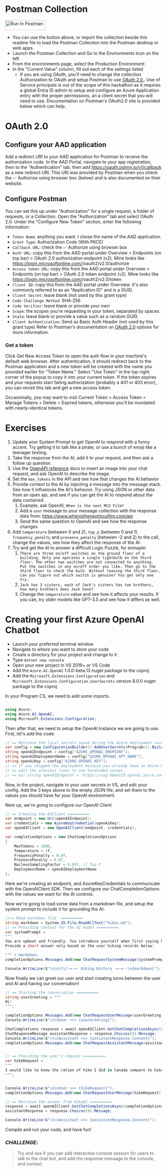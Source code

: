 # Postman Collection
[<img src="https://run.pstmn.io/button.svg" alt="Run In Postman" style="width: 128px; height: 32px;">](https://app.getpostman.com/run-collection/11076036-7b7c5b8d-22fa-491c-832c-8f54fbf8324f?action=collection%2Ffork&source=rip_markdown&collection-url=entityId%3D11076036-7b7c5b8d-22fa-491c-832c-8f54fbf8324f%26entityType%3Dcollection%26workspaceId%3Db12abc2b-9c33-4641-a917-76fb9b2b3705)

* You can use the button above, or import the collection beside this readme file to load the Postman Collection into the Postman desktop or web apps.
* Launch the Postman Collection and Go to the Environments Icon on the left
* From the environments page, select the Production Environment
* In the "Current Value" column, fill out each of the settings listed
  * If you are using OAuth, you'll need to change the collection Authorization to OAuth and setup Postman to use [OAuth 2.0.](#oauth-20). Use of Service principals is out of the scope of this hackathon as it requires a global Entra ID admin to setup and configure an Azure Application entry with the proper permissions, an a client secret that you will need to use. Documentation on Postman's OAuth2.0 site is provided below which can help.



# OAuth 2.0

## Configure your AAD application
Add a redirect URI to your AAD application for Postman to receive the authorization code. In the AAD Portal, navigate to your app registration, then to the "Authentication" tab, then add https://oauth.pstmn.io/v1/callback as a new redirect URI. This URI was provided by Postman when you check the ✅ Authorize using browser box (below) and is also documented on their website.

## Configure Postman
You can set this up under "Authorization" for a single request, a folder of requests, or a Collection. Open the "Authorization" tab and select OAuth 2.0. Under the "Configure New Token" section, enter the following information:

* `Token Name`: anything you want. I chose the name of the AAD application.
* `Grant Type`: Authorization Code (With PKCE)
* `Callback URL`: check the ✅ Authorize using browser box
* `Auth URL`: copy this from the AAD portal under Overview > Endpoints (on top bar) > OAuth 2.0 authorization endpoint (v2). Mine looks like https://login.microsoftonline.com/<tenant>/oauth2/v2.0/authorize
* `Access token URL`: copy this from the AAD portal under Overview > Endpoints (on top bar) > OAuth 2.0 token endpoint (v2). Mine looks like https://login.microsoftonline.com/<tenant>/oauth2/v2.0/token
* `Client ID`: copy this from the AAD portal under Overview. It's also commonly referred to as an "Application ID" and is a GUID.
* `Client Secret`: leave blank (not used by this grant type)
* `Code Challenge Method`: SHA-256
* `Code Verifier`: leave blank or provide your own
* `Scope`: the scopes you're requesting in your token, separated by spaces
* `State`: leave blank or provide a value such as a random GUID.
* `Client Authentication`: Send as Basic Auth Header (not used by this grant type)
Refer to Postman's documentation on [OAuth 2.0](https://learning.postman.com/docs/sending-requests/authorization/#requesting-an-oauth-20-token) options for more information.

### Get a token
Click Get New Access Token to open the auth flow in your machine's default web browser. After authentication, it should redirect back to the Postman application and a new token will be created with the name you provided earlier for "Token Name." Select "Use Token" in the top-right corner of the popup to copy it into your current token. If the token expires and your requests start failing authorization (probably a 401 or 403 error), you can revisit this tab and get a new access token.

Occasionally, you may want to visit Current Token > Access Token > Manage Tokens > Delete > Expired tokens, otherwise you'll be inundated with nearly-identical tokens.

# Exercises

1. Update your System Prompt to get OpenAI to respond with a funny accent. Try getting it to talk like a pirate, or use a bunch of emoji like a teenager texting.
2. Take the response from the AI, add it to your request, and then ask a follow up question.
3. Use the [OpenAPI reference](https://platform.openai.com/docs/api-reference/chat) docs to insert an image into your chat request, and ask OpenAI to describe the image.
4. Set the `max_tokens` in the API and see how that changes the AI behavior
5. Provide context to the AI by injecting a message into the message stack. See how it influences the AI's behavior. Try using JSON or other data from an open api, and see if you can get the AI to respond about the data contained.
   1. Example, ask OpenAI, `When is the next MCU Film?`
   2. Add a `user` message to your message collection with the response data from: https://www.whenisthenextmcufilm.com/api
   3. Send the same question to OpenAI and see how the response changes
6. Add `temperature` (between 0 and 2), `top_p` (between 0 and 1), `frequency_penalty` and `presence_penalty` (between -2 and 2) to the call, change the values, see how they affect the response of the AI.
7. Try and get the AI to answer a difficult Logic Puzzle, for exmaple:
   1. `There are three on/off switches on the ground floor of a building. Only one operates a single lightbulb on the third floor. The other two switches are not connected to anything. Put the switches in any on/off order you like. Then go to the third floor to check the bulb. Without leaving the third floor, can you figure out which switch is genuine? You get only one try.`
   2. `Jack has 3 sisters, each of Jack's sisters has two brothers, how many brothers does Jack have?`
   3. Change the `temperature` value and see how it affects your results. If you can, try older models like GPT-3.5 and see how it differs as well.

# Creating your first Azure OpenAI Chatbot
* Launch your preferred terminal window
* Navigate to where you want to store your code
* Create a directory for your project and change to it
* Type `dotnet new console`
* Open your new project in VS 2019+ or VS Code
* Add the `Azure.AI.OpenAI` 1.0.0-beta.13 nuget package to the csproj
* Add the `Microsoft.Extensions.Configuration` and `Microsoft.Extensions.Configuration.UserSecrets` version 8.0.0 nuget package to the csproj

In your Program CS, we need to add some imports.
```csharp

using Azure;
using Azure.AI.OpenAI;
using Microsoft.Extensions.Configuration;
```

Then after that, we need to setup the OpenAI Instance we are going to use. First, let's add the code:
```csharp
// == Retrieve the local secrets saved during the Azure deployment ==========
var config = new ConfigurationBuilder().AddUserSecrets<Program>().Build();
string openAIEndpoint = config["AZURE_OPENAI_ENDPOINT"];
string openAIDeploymentName = config["AZURE_OPENAI_GPT_NAME"];
string openAiKey = config["AZURE_OPENAI_KEY"];
// == If you skipped the deployment because you already have an Azure OpenAI available,
// == edit the previous lines to use hardcoded values.
// == ex: string openAIEndpoint = "https://cog-demo123.openai.azure.com/";
```

Now, in the project, navigate to your user secrets in VS, and edit your config. Add the 3 keys above to the empty JSON file, and set them to the values you should have for your OpenAI environment.

Next up, we're going to configure our OpenAI Client
```csharp
// == Creating the AIClient ==========
var endpoint = new Uri(openAIEndpoint);
var credentials = new AzureKeyCredential(openAiKey);
var openAIClient = new OpenAIClient(endpoint, credentials);

var completionOptions = new ChatCompletionsOptions
{
    MaxTokens = 1000,
    Temperature = 1f,
    FrequencyPenalty = 0.0f,
    PresencePenalty = 0.0f,
    NucleusSamplingFactor = 0.95f, // Top P
    DeploymentName = openAIDeploymentName
};
```

Here we're creating an endpoint, and AzureKeyCredentials to communicate with the OpenAIClient SDK. Then we configure our ChatCompletionOptions with the values we want for the AI controls.

Now we're going to load some data from a markdown file, and setup the system prompt to include it for grounding the AI:
```csharp
//== Read markdown file  ==========
string markdown = System.IO.File.ReadAllText("hikes.md");
// == Providing context for the AI model ==========
var systemPrompt =
"""
You are upbeat and friendly. You introduce yourself when first saying hello. 
Provide a short answer only based on the user hiking records below:  

""" + markdown;
completionOptions.Messages.Add(new ChatRequestSystemMessage(systemPrompt));

Console.WriteLine($"\n\n\t\t-=-=- Hiking History -=-=--\n{markdown}");
```

Now finally we can greet our user and start creating turns between the user and AI and having our conversation!
```csharp
// == Starting the conversation ==========
string userGreeting = """
Hi!
""";

completionOptions.Messages.Add(new ChatRequestUserMessage(userGreeting));
Console.WriteLine($"\n\nUser >>> {userGreeting}");

ChatCompletions response = await openAIClient.GetChatCompletionsAsync(completionOptions);
ChatResponseMessage assistantResponse = response.Choices[0].Message;
Console.WriteLine($"\n\nAssistant >>> {assistantResponse.Content}");
completionOptions.Messages.Add(new ChatRequestAssistantMessage(assistantResponse.Content));


// == Providing the user's request ==========
var hikeRequest =
"""
I would like to know the ration of hike I did in Canada compare to hikes done in other countries.
""";


Console.WriteLine($"\n\nUser >>> {hikeRequest}");
completionOptions.Messages.Add(new ChatRequestUserMessage(hikeRequest));

// == Retrieve the answer from HikeAI ==========
response = await openAIClient.GetChatCompletionsAsync(completionOptions);
assistantResponse = response.Choices[0].Message;

Console.WriteLine($"\n\nAssistant >>> {assistantResponse.Content}");
```
Compile and run your code, and have fun!

### *CHALLENGE*:
> Try and see if you can add interactive console session for users to talk to the chat bot, and add the response message to the console, and context.